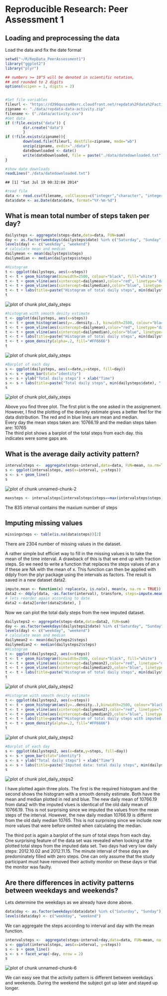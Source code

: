 # Reproducible Research: Peer Assessment 1
  
  
## Loading and preprocessing the data  
  
Load the data and fix the date format  

```r
setwd("~/R/RepData_PeerAssessment1")
library("ggplot2")
library("plyr")

## numbers >= 10^5 will be denoted in scientific notation,
## and rounded to 2 digits
options(scipen = 1, digits = 2)


#Set file variables
fileurl <- "https://d396qusza40orc.cloudfront.net/repdata%2Fdata%2Factivity.zip"
zipname <- "./data/repdata-data-activity.zip"
filename <- ("./data/activity.csv")
#Get data
if (!file.exists("data")) {
        dir.create("data")
        }
if (!file.exists(zipname)){
        download.file(fileurl, destfile=zipname, mode="wb")
        unzip(zipname, exdir="./data")
        dateDownloaded <- date()
        write(dateDownloaded, file = paste("./data/datedownloaded.txt"))
}

#show date downloads
readLines("./data/datedownloaded.txt")
```

```
## [1] "Sat Jul 19 00:32:04 2014"
```

```r
#read file
data <- read.csv(filename, colClasses=c("integer","character", "integer"))
data$date <- as.Date(data$date, format="%Y-%m-%d")
```
  
## What is mean total number of steps taken per day?

```r
dailysteps <- aggregate(steps~date,data=data, FUN=sum)
day <- as.factor(weekdays(dailysteps$date) %in% c("Saturday", "Sunday"))
levels(day) <- c("weekday", "weekend")
# calculate mean and median
dailymean <- mean(dailysteps$steps)
dailymedian <- median(dailysteps$steps)

#Histogram
t <- ggplot(dailysteps, aes(x=steps))
t <- t + geom_histogram(binwidth=2500, colour="black", fill="white")
t <- t + geom_vline(aes(xintercept=dailymean),color="red", linetype="dashed", size=1)
t <- t + geom_vline(aes(xintercept=dailymedian),color="blue", linetype="dotted", size=1)
t <- t + labs(title=paste("Histogram of total daily steps", min(dailysteps$date), " to ", max(dailysteps$date)))
t                    
```

![plot of chunk plot_daily_steps](./PA1_template_files/figure-html/plot_daily_steps1.png) 

```r
#histogram with smooth desity estimate
t <- ggplot(dailysteps, aes(x=steps))
t <- t + geom_histogram(aes(y=..density..), binwidth=2500, colour="black", fill="white")
t <- t + geom_vline(aes(xintercept=dailymean),color="red", linetype="dashed", size=1)
t <- t + geom_vline(aes(xintercept=dailymedian),color="blue", linetype="dotted", size=1)
t <- t + labs(title=paste("Histogram of total daily steps", min(dailysteps$date), " to ", max(dailysteps$date)))
t <- t + geom_density(alpha=.2, fill="#FF6666")
t
```

![plot of chunk plot_daily_steps](./PA1_template_files/figure-html/plot_daily_steps2.png) 

```r
#Barplot of each day
s <- ggplot(dailysteps, aes(x=date,y=steps, fill=day))
s <- s + geom_bar(stat="identity")
s <- s + ylab("Total daily steps") + xlab("Time")
s <- s + labs(title=paste("Total daily steps", min(dailysteps$date), " to ", max(dailysteps$date)), fill="day")
s
```

![plot of chunk plot_daily_steps](./PA1_template_files/figure-html/plot_daily_steps3.png) 
  
Above you find three plot. The first plot is the one asked in the assignement. However, I find the plotting of the density estimate gives a better feel for the data distribution. The red and in blue  lines are mean and median.  
Every day the mean steps taken are: 10766.19 and the median steps taken are: 10765  
The third plot shows a barplot of the total steps from each day. this indicates were some gaps are.  
  
  
## What is the average daily activity pattern?

```r
intervalsteps <-  aggregate(steps~interval,data=data, FUN=mean, na.rm=TRUE)
s <- ggplot(intervalsteps, aes(x=interval, y=steps))
s <- s + geom_line()
s
```

![plot of chunk unnamed-chunk-2](./PA1_template_files/figure-html/unnamed-chunk-2.png) 

```r
maxsteps <- intervalsteps[intervalsteps$steps==max(intervalsteps$steps),1]
```

The 835 interval contains the maxium number of steps  
## Imputing missing values

```r
missingsteps <- table(is.na(data$steps))[2]
```
  
There are 2304 number of missing values in the dataset.


A rather simple but efficiet way to fill in the missing values is to take the mean of the time interval. A drawback of this is that we end up with fraction steps. So we need to write a function that replaces the steps values of an x if these are NA with the mean of x. This function can then be applied with ddply from the plyr package using the intervals as factors.  The result is saved in a new dataset data2.  


```r
impute.mean <- function(x) replace(x, is.na(x), mean(x, na.rm = TRUE))
data2 <- ddply(data, ~as.factor(interval), transform, steps=impute.mean(steps), date=date)
# lets reorder again according to date
data2 <-data2[order(data2$date), ]
```

Now we can plot the total daily steps from the new imputed dataset.  


```r
dailysteps2 <- aggregate(steps~date,data=data2, FUN=sum)
day <- as.factor(weekdays(dailysteps2$date) %in% c("Saturday", "Sunday"))
levels(day) <- c("weekday", "weekend")
# calculate mean and median
dailymean2 <- mean(dailysteps2$steps)
dailymedian2 <- median(dailysteps2$steps)
#Histogram 
t <- ggplot(dailysteps2, aes(x=steps))
t <- t + geom_histogram(binwidth=2500, colour="black", fill="white")
t <- t + geom_vline(aes(xintercept=dailymean2),color="red", linetype="dashed", size=1)
t <- t + geom_vline(aes(xintercept=dailymedian2),color="blue", linetype="dotted", size=1)
t <- t + labs(title=paste("Histogram of total daily steps", min(dailysteps2$date), " to ", max(dailysteps2$date)))
t
```

![plot of chunk plot_daily_steps2](./PA1_template_files/figure-html/plot_daily_steps21.png) 

```r
#Histogram with smooth desity estimate
t <- ggplot(dailysteps2, aes(x=steps))
t <- t + geom_histogram(aes(y=..density..),binwidth=2500, colour="black", fill="white")
t <- t + geom_vline(aes(xintercept=dailymean2),color="red", linetype="dashed", size=1)
t <- t + geom_vline(aes(xintercept=dailymedian2),color="blue", linetype="dotted", size=1)
t <- t + labs(title=paste("Histogram of total daily steps with imputed values", min(dailysteps$date), " to ", max(dailysteps$date)))
t <- t + geom_density(alpha=.2, fill="#FF6666")
t
```

![plot of chunk plot_daily_steps2](./PA1_template_files/figure-html/plot_daily_steps22.png) 

```r
#Barplot of each day
s <- ggplot(dailysteps2, aes(x=date,y=steps, fill=day))
s <- s + geom_bar(stat="identity")
s <- s + ylab("Total daily steps") + xlab("Time")
s <- s + labs(title=paste("Imputed data: total daily steps", min(dailysteps2$date), " to ", max(dailysteps2$date)), fill="day")
s
```

![plot of chunk plot_daily_steps2](./PA1_template_files/figure-html/plot_daily_steps23.png) 
  
I have plotted again three plots. The first is the required histogram and the second shows the histogram with a smooth density estimate.  Both have the mean and median plotted in red and blue.
The new daily mean of 10766.19 from data2 with the imputed vlues is identical of the old daily mean of 10766.19. This is not surprising since we imputed the values from the mean steps of the interval. However, the new daily median 10766.19 is differnt from the old daily median 10765. This is not surprising since we include now more values that were before omited when calculating the median.
  
The third pot is again a barplot of the sum of total steps from each day.    
One surprising feature of the data set was revealed when looking at the plotted total steps from the imputed data set. Two days had very low daily steps: 2012.10.02 and 2012.11.15. The minute interval of these days are predominately filled with zero steps. One can only assume that the study participant must have removed their activity monitor on these days or that the monitor was faulty.


## Are there differences in activity patterns between weekdays and weekends?  

Lets determine the weekdays as we already have done above.   


```r
data$day <- as.factor(weekdays(data$date) %in% c("Saturday", "Sunday"))
levels(data$day) <- c("weekday", "weekend")
```

We can aggregate the steps according to interval and day with the mean function.  


```r
intervalsteps <-  aggregate(steps~interval+day,data=data, FUN=mean, na.rm=TRUE)
s <- ggplot(intervalsteps, aes(x=interval, y=steps))
s <- s + geom_line()
s <- s + facet_wrap(~day, nrow = 2)
s
```

![plot of chunk unnamed-chunk-6](./PA1_template_files/figure-html/unnamed-chunk-6.png) 
  
We can easy see that the activity pattern is different between weekdays and weekends. During the weekend the subject got up later and stayed up longer.  
